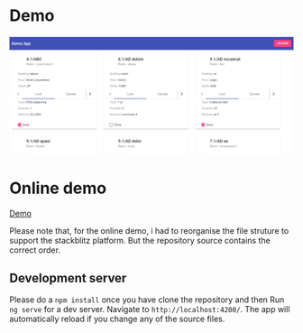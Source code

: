 # Demo
![GitHub Logo](/src/assets/demo.png)

# Online demo
[Demo](https://stackblitz.com/edit/angular-ivy-3combq?file=src%2Fapp%2Fapp.module.ts)

Please note that, for the online demo, i had to reorganise the file struture to support the stackblitz platform.
But the repository source contains the correct order.

## Development server

Please do a `npm install` once you have clone the repository and then
Run `ng serve` for a dev server. Navigate to `http://localhost:4200/`. The app will automatically reload if you change any of the source files.

